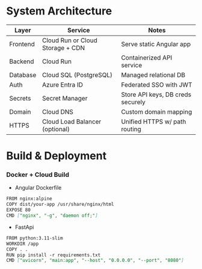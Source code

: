 # System Architecture

| Layer       | Service                          | Notes                                   |
|-------------|----------------------------------|-----------------------------------------|
| Frontend    | Cloud Run or Cloud Storage + CDN | Serve static Angular app                |
| Backend     | Cloud Run                        | Containerized API service               |
| Database    | Cloud SQL (PostgreSQL)           | Managed relational DB                   |
| Auth        | Azure Entra ID                   | Federated SSO with JWT                  |
| Secrets     | Secret Manager                   | Store API keys, DB creds securely       |
| Domain      | Cloud DNS                        | Custom domain mapping                   |
| HTTPS       | Cloud Load Balancer (optional)   | Unified HTTPS w/ path routing           |


# Build & Deployment
### Docker + Cloud Build 

- Angular Dockerfile
```markdown
FROM nginx:alpine
COPY dist/your-app /usr/share/nginx/html
EXPOSE 80
CMD ["nginx", "-g", "daemon off;"]
```

- FastApi
```markdown
FROM python:3.11-slim
WORKDIR /app
COPY . .
RUN pip install -r requirements.txt
CMD ["uvicorn", "main:app", "--host", "0.0.0.0", "--port", "8080"]
```